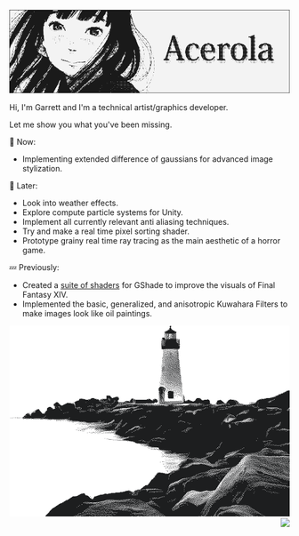 ![Banner](./KoumeBanner.png)

Hi, I'm Garrett and I'm a technical artist/graphics developer. 

Let me show you what you've been missing.

💬 Now:
- Implementing extended difference of gaussians for advanced image stylization.

💭 Later:
- Look into weather effects.
- Explore compute particle systems for Unity.
- Implement all currently relevant anti aliasing techniques. 
- Try and make a real time pixel sorting shader.
- Prototype grainy real time ray tracing as the main aesthetic of a horror game.

💤 Previously:
- Created a [suite of shaders](https://github.com/GarrettGunnell/AcerolaFX) for GShade to improve the visuals of Final Fantasy XIV.
- Implemented the basic, generalized, and anisotropic Kuwahara Filters to make images look like oil paintings.

<div align="right">
<img src="lighthouse2.png">
</br>
</div>
<img align="right" src="https://komarev.com/ghpvc/?username=garrettgunnell&color=e95c7d&label=Views">
